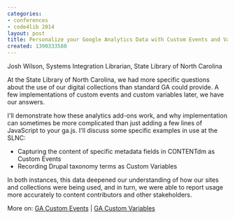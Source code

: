 ```yaml
---
categories:
- conferences
- code4lib 2014
layout: post
title: Personalize your Google Analytics Data with Custom Events and Variables
created: 1390333588
---
```

Josh Wilson, Systems Integration Librarian, State Library of North Carolina 

At the State Library of North Carolina, we had more specific questions about the use of our digital collections than standard GA could provide. A few implementations of custom events and custom variables later, we have our answers.

I'll demonstrate how these analytics add-ons work, and why implementation can sometimes be more complicated than just adding a few lines of JavaScript to your ga.js. I'll discuss some specific examples in use at the SLNC:

<ul>
<li>Capturing the content of specific metadata fields in CONTENTdm as Custom Events</li>
<li>Recording Drupal taxonomy terms as Custom Variables</li>
</ul>

In both instances, this data deepened our understanding of how our sites and collections were being used, and in turn, we were able to report usage more accurately to content contributors and other stakeholders.

More on: <a href="https://developers.google.com/analytics/devguides/collection/gajs/eventTrackerGuide">GA Custom Events</a> | <a href="https://developers.google.com/analytics/devguides/collection/gajs/gaTrackingCustomVariables">GA Custom Variables</a>
